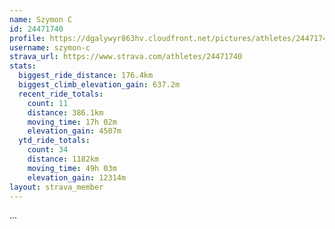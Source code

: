 ```yaml
---
name: Szymon C
id: 24471740
profile: https://dgalywyr863hv.cloudfront.net/pictures/athletes/24471740/7213253/2/large.jpg
username: szymon-c
strava_url: https://www.strava.com/athletes/24471740
stats:
  biggest_ride_distance: 176.4km
  biggest_climb_elevation_gain: 637.2m
  recent_ride_totals:
    count: 11
    distance: 386.1km
    moving_time: 17h 02m
    elevation_gain: 4507m
  ytd_ride_totals:
    count: 34
    distance: 1182km
    moving_time: 49h 03m
    elevation_gain: 12314m
layout: strava_member
--- 
```

...
